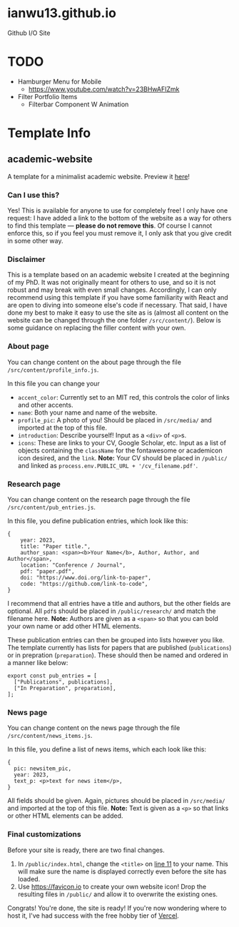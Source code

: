 # ianwu13.github.io
Github I/O Site

# TODO
- Hamburger Menu for Mobile
  - https://www.youtube.com/watch?v=23BHwAFIZmk
- Filter Portfolio Items
  - Filterbar Component W Animation

# Template Info

## academic-website
A template for a minimalist academic website. Preview it [here](https://academic-website-amanirmk.vercel.app)!

### Can I use this?
Yes! This is available for anyone to use for completely free! I only have one request: I have added a link to the bottom of the website as a way for others to find this template &mdash; **please do not remove this**. Of course I cannot enforce this, so if you feel you must remove it, I only ask that you give credit in some other way.

### Disclaimer

This is a template based on an academic website I created at the beginning of my PhD. It was not originally meant for others to use, and so it is not robust and may break with even small changes. Accordingly, I can only recommend using this template if you have some familiarity with React and are open to diving into someone else's code if necessary. That said, I have done my best to make it easy to use the site as is (almost all content on the website can be changed through the one folder `/src/content/`). Below is some guidance on replacing the filler content with your own.

### About page

You can change content on the about page through the file `/src/content/profile_info.js`. 

In this file you can change your
- `accent_color`: Currently set to an MIT red, this controls the color of links and other accents.
- `name`: Both your name and name of the website.
- `profile_pic`: A photo of you! Should be placed in `/src/media/` and imported at the top of this file.
- `introduction`: Describe yourself! Input as a `<div>` of `<p>`s.
- `icons`: These are links to your CV, Google Scholar, etc. Input as a list of objects containing the `className` for the fontawesome or academicon icon desired, and the `link`. **Note:** Your CV should be placed in `/public/` and linked as `process.env.PUBLIC_URL + '/cv_filename.pdf'`.

### Research page

You can change content on the research page through the file `/src/content/pub_entries.js`.

In this file, you define publication entries, which look like this:
```
{
    year: 2023,
    title: "Paper title.",
    author_span: <span><b>Your Name</b>, Author, Author, and Author</span>,
    location: "Conference / Journal",
    pdf: "paper.pdf",
    doi: "https://www.doi.org/link-to-paper",
    code: "https://github.com/link-to-code",
}
```
I recommend that all entries have a title and authors, but the other fields are optional. All `pdf`s should be placed in `/public/research/` and match the filename here. **Note:** Authors are given as a `<span>` so that you can bold your own name or add other HTML elements.

These publication entries can then be grouped into lists however you like. The template currently has lists for papers that are published (`publications`) or in prepration (`preparation`). These should then be named and ordered in a manner like below:
```
export const pub_entries = [
  ["Publications", publications], 
  ["In Preparation", preparation],
];
```

### News page

You can change content on the news page through the file `/src/content/news_items.js`.

In this file, you define a list of news items, which each look like this:
```
{
  pic: newsitem_pic,
  year: 2023,
  text_p: <p>text for news item</p>,
}
```
All fields should be given. Again, pictures should be placed in `/src/media/` and imported at the top of this file. **Note:** Text is given as a `<p>` so that links or other HTML elements can be added.

### Final customizations

Before your site is ready, there are two final changes.

1. In `/public/index.html`, change the `<title>` on [line 11](https://github.com/amanirmk/academic-website/blob/20c23b057ecafe35e81196564539ce1f57aef6c9/public/index.html#L11) to your name. This will make sure the name is displayed correctly even before the site has loaded.
2. Use https://favicon.io to create your own website icon! Drop the resulting files in `/public/` and allow it to overwrite the existing ones.

Congrats! You're done, the site is ready! If you're now wondering where to host it, I've had success with the free hobby tier of [Vercel](https://vercel.com/).
